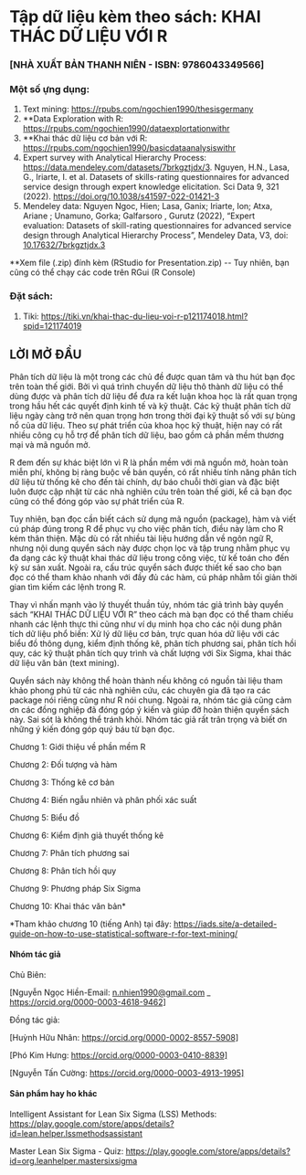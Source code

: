 # Tập dữ liệu kèm theo sách: KHAI THÁC DỮ LIỆU VỚI R
### [NHÀ XUẤT BẢN THANH NIÊN - ISBN: 9786043349566]

### Một số ựng dụng:
1. Text mining: https://rpubs.com/ngochien1990/thesisgermany
2. **Data Exploration with R: https://rpubs.com/ngochien1990/dataexplortationwithr
3. **Khai thác dữ liệu cơ bản với R: https://rpubs.com/ngochien1990/basicdataanalysiswithr
4. Expert survey with Analytical Hierarchy Process: https://data.mendeley.com/datasets/7brkgztjdx/3. Nguyen, H.N., Lasa, G., Iriarte, I. et al. Datasets of skills-rating questionnaires for advanced service design through expert knowledge elicitation. Sci Data 9, 321 (2022). https://doi.org/10.1038/s41597-022-01421-3
5. Mendeley data: Nguyen Ngoc, Hien; Lasa, Ganix; Iriarte, Ion; Atxa, Ariane ; Unamuno, Gorka; Galfarsoro , Gurutz  (2022), “Expert evaluation: Datasets of skill-rating questionnaires for advanced service design through Analytical Hierarchy Process”, Mendeley Data, V3, doi: [10.17632/7brkgztjdx.3](https://doi.org/10.17632/7brkgztjdx.3)

**Xem file (.zip) đính kèm (RStudio for Presentation.zip) -- Tuy nhiên, bạn cũng có thể chạy các code trên RGui (R Console)

### Đặt sách:
1. Tiki: https://tiki.vn/khai-thac-du-lieu-voi-r-p121174018.html?spid=121174019

## LỜI MỞ ĐẦU

Phân tích dữ liệu là một trong các chủ đề được quan tâm và thu hút bạn đọc trên toàn thế giới. Bởi vì quá trình chuyển dữ liệu thô thành dữ liệu có thể dùng được và phân tích dữ liệu để đưa ra kết luận khoa học là rất quan trọng trong hầu hết các quyết định kinh tế và kỹ thuật. Các kỹ thuật phân tích dữ liệu ngày càng trở nên quan trọng hơn trong thời đại kỹ thuật số với sự bùng nổ của dữ liệu. Theo sự phát triển của khoa học kỹ thuật, hiện nay có rất nhiều công cụ hỗ trợ để phân tích dữ liệu, bao gồm cả phần mềm thương mại và mã nguồn mở.

R đem đến sự khác biệt lớn vì R là phần mềm với mã nguồn mở, hoàn toàn miễn phí, không bị ràng buộc về bản quyền, có rất nhiều tính năng phân tích dữ liệu từ thống kê cho đến tài chính, dự báo chuỗi thời gian và đặc biệt luôn được cập nhật từ các nhà nghiên cứu trên toàn thế giới, kể cả bạn đọc cũng có thể đóng góp vào sự phát triển của R.

Tuy nhiên, bạn đọc cần biết cách sử dụng mã nguồn (package), hàm và viết cú pháp đúng trong R để phục vụ cho việc phân tích, điều này làm cho R kém thân thiện. Mặc dù có rất nhiều tài liệu hướng dẫn về ngôn ngữ R, nhưng nội dung quyển sách này được chọn lọc và tập trung nhằm phục vụ đa dạng các kỹ thuật khai thác dữ liệu trong công việc, từ kế toán cho đến kỹ sư sản xuất. Ngoài ra, cấu trúc quyển sách được thiết kế sao cho bạn đọc có thể tham khảo nhanh với đầy đủ các hàm, cú pháp nhằm tối giản thời gian tìm kiếm các lệnh trong R.

Thay vì nhấn mạnh vào lý thuyết thuần túy, nhóm tác giả trình bày quyển sách “KHAI THÁC DỮ LIỆU VỚI R” theo cách mà bạn đọc có thể tham chiếu nhanh các lệnh thực thi cũng như ví dụ minh họa cho các nội dung phân tích dữ liệu phổ biến: Xử lý dữ liệu cơ bản, trực quan hóa dữ liệu với các biểu đồ thông dụng, kiểm định thống kê, phân tích phương sai, phân tích hồi quy, các kỹ thuật phân tích quy trình và chất lượng với Six Sigma, khai thác dữ liệu văn bản (text mining).

Quyển sách này không thể hoàn thành nếu không có nguồn tài liệu tham khảo phong phú từ các nhà nghiên cứu, các chuyên gia đã tạo ra các package nói riêng cũng như R nói chung. Ngoài ra, nhóm tác giả cũng cảm ơn các đồng nghiệp đã đóng góp ý kiến và giúp đỡ hoàn thiện quyển sách này. Sai sót là không thể tránh khỏi. Nhóm tác giả rất trân trọng và biết ơn những ý kiến đóng góp quý báu từ bạn đọc.

Chương 1: Giới thiệu về phần mềm R

Chương 2: Đối tượng và hàm

Chương 3: Thống kê cơ bản

Chương 4: Biến ngẫu nhiên và phân phối xác suất

Chương 5: Biểu đồ 

Chương 6: Kiểm định giả thuyết thống kê

Chương 7: Phân tích phương sai

Chương 8: Phân tích hồi quy

Chương 9: Phương pháp Six Sigma

Chương 10: Khai thác văn bản*

*Tham khảo chương 10 (tiếng Anh) tại đây: https://iads.site/a-detailed-guide-on-how-to-use-statistical-software-r-for-text-mining/

#### Nhóm tác giả

Chủ Biên: 

[Nguyễn Ngọc Hiền-Email: n.nhien1990@gmail.com _ https://orcid.org/0000-0003-4618-9462]

Đồng tác giả:

[Huỳnh Hữu Nhân: https://orcid.org/0000-0002-8557-5908]

[Phó Kim Hưng: https://orcid.org/0000-0003-0410-8839]

[Nguyễn Tấn Cường: https://orcid.org/0000-0003-4913-1995]

#### Sản phẩm hay ho khác

Intelligent Assistant for Lean Six Sigma (LSS) Methods: https://play.google.com/store/apps/details?id=lean.helper.lssmethodsassistant

Master Lean Six Sigma - Quiz: https://play.google.com/store/apps/details?id=org.leanhelper.mastersixsigma
